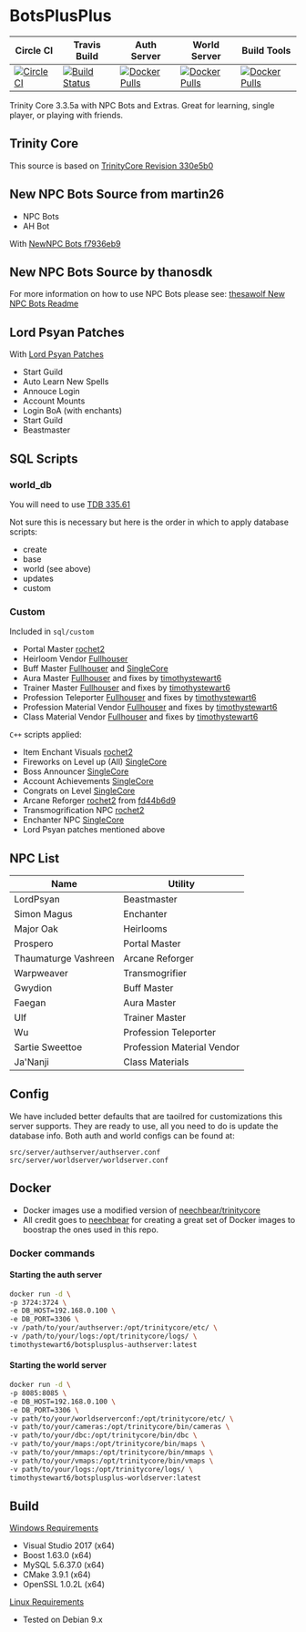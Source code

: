 # BotsPlusPlus

|  Circle CI    |  Travis Build|  Auth Server |  World Server  |  Build Tools  |
|  ------------ |  ----------- | ------------- | ------------- | ------------- |
| [![CircleCI](https://circleci.com/gh/timothystewart6/BotsPlusPlus/tree/master.svg?style=shield)](https://circleci.com/gh/timothystewart6/BotsPlusPlus/tree/master)| [![Build Status](https://travis-ci.org/timothystewart6/BotsPlusPlus.svg?branch=master)](https://travis-ci.org/timothystewart6/BotsPlusPlus)| [![Docker Pulls](https://img.shields.io/docker/pulls/timothystewart6/botsplusplus-authserver.svg)](https://hub.docker.com/r/timothystewart6/botsplusplus-authserver/)| [![Docker Pulls](https://img.shields.io/docker/pulls/timothystewart6/botsplusplus-worldserver.svg)](https://hub.docker.com/r/timothystewart6/botsplusplus-worldserver/)| [![Docker Pulls](https://img.shields.io/docker/pulls/timothystewart6/trinitycore-docker.svg)](https://hub.docker.com/r/timothystewart6/trinitycore-docker/)

Trinity Core 3.3.5a with NPC Bots and Extras. Great for learning, single player, or playing with friends.

## Trinity Core

This source is based on [TrinityCore Revision 330e5b0](https://github.com/TrinityCore/TrinityCore/commit/330e5b0ebcc6753a355afc3824121c5eba1bf5bc)

## New NPC Bots Source from martin26

* NPC Bots
* AH Bot

With [NewNPC Bots f7936eb9](https://github.com/martin26/NewNPCBots/commit/f7936eb9ea332c45146c59810f7d0d6bd3313308)

## New NPC Bots Source by thanosdk

For more information on how to use NPC Bots please see: [thesawolf New NPC Bots Readme](https://github.com/thesawolf/TrinityCore/blob/TrinityCoreLegacy/README_Bots.md)

## Lord Psyan Patches

With [Lord Psyan Patches](https://bitbucket.org/technotim/lordpsyan-patches)

* Start Guild
* Auto Learn New Spells
* Annouce Login
* Account Mounts
* Login BoA (with enchants)
* Start Guild
* Beastmaster

## SQL Scripts

### world_db

You will need to use [TDB 335.61](https://github.com/TrinityCore/TrinityCore/releases/tag/TDB335.61)

Not sure this is necessary but here is the order in which to apply database scripts:

* create
* base
* world (see above)
* updates
* custom

### Custom

Included in `sql/custom`

* Portal Master [rochet2](http://rochet2.github.io/Portal-Master.html)
* Heirloom Vendor [Fullhouser](http://sqlmegapack.weebly.com/)
* Buff Master [Fullhouser](http://sqlmegapack.weebly.com/) and [SingleCore](https://github.com/conan513/SingleCore_TC)
* Aura Master [Fullhouser](http://sqlmegapack.weebly.com/) and fixes by [timothystewart6](https://github.com/timothystewart6)
* Trainer Master [Fullhouser](http://sqlmegapack.weebly.com/) and fixes by [timothystewart6](https://github.com/timothystewart6)
* Profession Teleporter [Fullhouser](http://sqlmegapack.weebly.com/) and fixes by [timothystewart6](https://github.com/timothystewart6)
* Profession Material Vendor [Fullhouser](http://sqlmegapack.weebly.com/) and fixes by [timothystewart6](https://github.com/timothystewart6)
* Class Material Vendor [Fullhouser](http://sqlmegapack.weebly.com/) and fixes by [timothystewart6](https://github.com/timothystewart6)

`C++` scripts applied:

* Item Enchant Visuals [rochet2](http://rochet2.github.io/Item-Enchant-Visuals.html)
* Fireworks on Level up (All) [SingleCore](https://github.com/conan513/SingleCore_TC)
* Boss Announcer [SingleCore](https://github.com/conan513/SingleCore_TC)
* Account Achievements [SingleCore](https://github.com/conan513/SingleCore_TC)
* Congrats on Level [SingleCore](https://github.com/conan513/SingleCore_TC)
* Arcane Reforger [rochet2](http://rochet2.github.io/Reforging.html) from [fd44b6d9](https://github.com/Rochet2/TrinityCore/commit/fd44b6d998818ffaa70b605a58c63318598e3f9a)
* Transmogrification NPC [rochet2](http://rochet2.github.io/Transmogrification.html)
* Enchanter NPC [SingleCore](https://github.com/conan513/SingleCore_TC)
* Lord Psyan patches mentioned above

## NPC List

| Name | Utility  |
|-------------| -----|
| LordPsyan | Beastmaster |
| Simon Magus | Enchanter |
| Major Oak | Heirlooms |
| Prospero | Portal Master |
| Thaumaturge Vashreen | Arcane Reforger |
| Warpweaver | Transmogrifier |
| Gwydion | Buff Master |
| Faegan | Aura Master |
| Ulf | Trainer Master |
| Wu | Profession Teleporter|
| Sartie Sweettoe | Profession Material Vendor |
| Ja'Nanji | Class Materials |

## Config

We have included better defaults that are taoilred for customizations this server supports.  They are ready to use, all you need to do is update the database info. Both auth and world configs can be found at:

`src/server/authserver/authserver.conf`
`src/server/worldserver/worldserver.conf`

## Docker

* Docker images use a modified version of [neechbear/trinitycore](https://github.com/neechbear/trinitycore)
* All credit goes to [neechbear](https://github.com/neechbear) for creating a great set of Docker images to boostrap the ones used in this repo.

### Docker commands

#### Starting the auth server

```bash
docker run -d \
-p 3724:3724 \
-e DB_HOST=192.168.0.100 \
-e DB_PORT=3306 \
-v /path/to/your/authserver:/opt/trinitycore/etc/ \
-v /path/to/your/logs:/opt/trinitycore/logs/ \
timothystewart6/botsplusplus-authserver:latest
```

#### Starting the world server

```bash
docker run -d \
-p 8085:8085 \
-e DB_HOST=192.168.0.100 \
-e DB_PORT=3306 \
-v path/to/your/worldserverconf:/opt/trinitycore/etc/ \
-v path/to/your/cameras:/opt/trinitycore/bin/cameras \
-v path/to/your/dbc:/opt/trinitycore/bin/dbc \
-v path/to/your/maps:/opt/trinitycore/bin/maps \
-v path/to/your/mmaps:/opt/trinitycore/bin/mmaps \
-v path/to/your/vmaps:/opt/trinitycore/bin/vmaps \
-v path/to/your/logs:/opt/trinitycore/logs/ \
timothystewart6/botsplusplus-worldserver:latest
```

## Build

[Windows Requirements](https://trinitycore.atlassian.net/wiki/spaces/tc/pages/10977296/Windows+Requirements)

* Visual Studio 2017 (x64)
* Boost 1.63.0 (x64)
* MySQL 5.6.37.0 (x64)
* CMake 3.9.1 (x64)
* OpenSSL 1.0.2L (x64)

[Linux Requirements](https://trinitycore.atlassian.net/wiki/spaces/tc/pages/10977288/Linux+Requirements)

* Tested on Debian 9.x